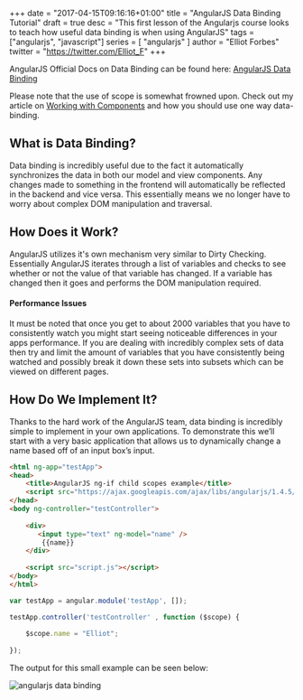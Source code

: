 +++
date = "2017-04-15T09:16:16+01:00"
title = "AngularJS Data Binding Tutorial"
draft = true
desc = "This first lesson of the Angularjs course looks to teach how useful data binding is when using AngularJS"
tags = ["angularjs", "javascript"]
series = [ "angularjs" ]
author = "Elliot Forbes"
twitter = "https://twitter.com/Elliot_F"
+++

<p>AngularJS Official Docs on Data Binding can be found here: <a href="https://docs.angularjs.org/guide/databinding">AngularJS Data Binding</a></p>

<div class="note">
Please note that the use of scope is somewhat frowned upon. Check out my article on <a href="https://tutorialedge.net/working-with-angularjs-component-applications">Working with Components</a> and how you should use one way data-binding.
</div>

<h2>What is Data Binding?</h2>

<p>Data binding is incredibly useful due to the fact it automatically synchronizes the data in both our model and view components. Any changes made to something in the frontend will automatically be reflected in the backend and vice versa. This essentially means we no longer have to worry about complex DOM manipulation and traversal.</p>

## How Does it Work?

AngularJS utilizes it's own mechanism very similar to Dirty Checking. Essentially AngularJS iterates through a list of variables and checks to see whether or not the value of that variable has changed. If a variable has changed then it goes and performs the DOM manipulation required. 

#### Performance Issues

It must be noted that once you get to about 2000 variables that you have to consistently watch you might start seeing noticeable differences in your apps performance. If you are dealing with incredibly complex sets of data then try and limit the amount of variables that you have consistently being watched and possibly break it down these sets into subsets which can be viewed on different pages.

<h2>How Do We Implement It?</h2>

<p>Thanks to the hard work of the AngularJS team, data binding is incredibly simple to implement in your own applications. To demonstrate this we’ll start with a very basic application that allows us to dynamically change a name based off of an input box’s input.</p>

~~~html
<html ng-app="testApp">
<head>
    <title>AngularJS ng-if child scopes example</title>
    <script src="https://ajax.googleapis.com/ajax/libs/angularjs/1.4.5/angular.min.js"></script>
</head>
<body ng-controller="testController">
    
    <div>
       <input type="text" ng-model="name" />
        {{name}}
    </div>
    
    <script src="script.js"></script>
</body>
</html>
~~~

~~~js
var testApp = angular.module('testApp', []);

testApp.controller('testController' , function ($scope) {
    
    $scope.name = "Elliot";
    
});
~~~

<p>The output for this small example can be seen below:</p>

<img src="http://tutorialedge.net/uploads/databinding.gif" alt="angularjs data binding"/>